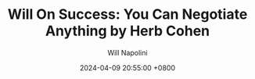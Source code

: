 ---
title: "Will On Success: You Can Negotiate Anything by Herb Cohen"
author: Will Napolini
date: 2024-04-09 20:55:00 +0800
categories: [Mindset, Book-summaries]
tags:
  [
    negotiation,
    you-can-negotiate-anything,
    negotiation-techniques,
    herb-cohen,
    bargaining-strategies,
    communication-skills,
    negotiation-tactics,
    business-negotiation,
    people-skills,
    conflict-resolution,
    persuasion,
    effective-communication,
    negotiation-tips,
    influence-strategies,
    leadership-skills,
    win-win-negotiations,
    negotiation-psychology
  ]
image: https://pbs.twimg.com/media/GO2KS3TX0AENNoy?format=jpg&name=large
alt: "Will On Success: You Can Negotiate Anything by Herb Cohen"
fallback:
  -
  # Replace with the URL of your backup image
  -
  # Replace with the URL of your backup image
---